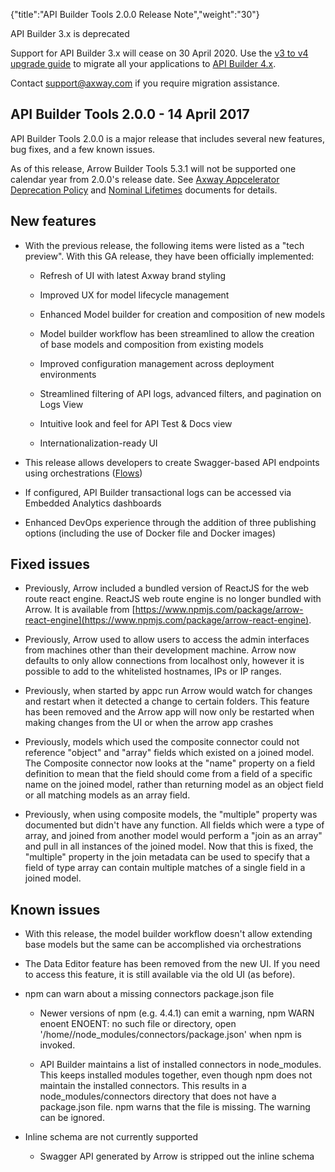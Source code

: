 {"title":"API Builder Tools 2.0.0 Release Note","weight":"30"}

API Builder 3.x is deprecated

Support for API Builder 3.x will cease on 30 April 2020. Use the [v3 to v4 upgrade guide](https://docs.axway.com/bundle/API_Builder_4x_allOS_en/page/api_builder_v3_to_v4_upgrade_guide.html) to migrate all your applications to [API Builder 4.x](https://docs.axway.com/bundle/API_Builder_4x_allOS_en/page/api_builder_getting_started_guide.html).

Contact [support@axway.com](mailto:support@axway.com) if you require migration assistance.

## API Builder Tools 2.0.0 - 14 April 2017

API Builder Tools 2.0.0 is a major release that includes several new features, bug fixes, and a few known issues.

As of this release, Arrow Builder Tools 5.3.1 will not be supported one calendar year from 2.0.0's release date. See [Axway Appcelerator Deprecation Policy](/docs/appc/AMPLIFY_Appcelerator_Services_Overview/Axway_Appcelerator_Deprecation_Policy/) and [Nominal Lifetimes](/docs/appc/AMPLIFY_Appcelerator_Services_Overview/Axway_Appcelerator_Product_Lifecycle/#NominalLifetimes) documents for details.

## New features

* With the previous release, the following items were listed as a "tech preview". With this GA release, they have been officially implemented:

  * Refresh of UI with latest Axway brand styling

  * Improved UX for model lifecycle management

  * Enhanced Model builder for creation and composition of new models

  * Model builder workflow has been streamlined to allow the creation of base models and composition from existing models

  * Improved configuration management across deployment environments

  * Streamlined filtering of API logs, advanced filters, and pagination on Logs View

  * Intuitive look and feel for API Test & Docs view

  * Internationalization-ready UI

* This release allows developers to create Swagger-based API endpoints using orchestrations ([Flows](/docs/appc/Axway_API_Builder/API_Builder/API_Builder_Developer_Guide/API_Builder_Project/Artifacts/Flows/))

* If configured, API Builder transactional logs can be accessed via Embedded Analytics dashboards

* Enhanced DevOps experience through the addition of three publishing options (including the use of Docker file and Docker images)


## Fixed issues

* Previously, Arrow included a bundled version of ReactJS for the web route react engine. ReactJS web route engine is no longer bundled with Arrow. It is available from [https://www.npmjs.com/package/arrow-react-engine](https://www.npmjs.com/package/arrow-react-engine).

* Previously, Arrow used to allow users to access the admin interfaces from machines other than their development machine. Arrow now defaults to only allow connections from localhost only, however it is possible to add to the whitelisted hostnames, IPs or IP ranges.

* Previously, when started by appc run Arrow would watch for changes and restart when it detected a change to certain folders. This feature has been removed and the Arrow app will now only be restarted when making changes from the UI or when the arrow app crashes

* Previously, models which used the composite connector could not reference "object" and "array" fields which existed on a joined model. The Composite connector now looks at the "name" property on a field definition to mean that the field should come from a field of a specific name on the joined model, rather than returning model as an object field or all matching models as an array field.

* Previously, when using composite models, the "multiple" property was documented but didn't have any function. All fields which were a type of array, and joined from another model would perform a "join as an array" and pull in all instances of the joined model. Now that this is fixed, the "multiple" property in the join metadata can be used to specify that a field of type array can contain multiple matches of a single field in a joined model.


## Known issues

* With this release, the model builder workflow doesn't allow extending base models but the same can be accomplished via orchestrations

* The Data Editor feature has been removed from the new UI. If you need to access this feature, it is still available via the old UI (as before).

* npm can warn about a missing connectors package.json file

  * Newer versions of npm (e.g. 4.4.1) can emit a warning, npm WARN enoent ENOENT: no such file or directory, open '/home/<project>/node\_modules/connectors/package.json' when npm is invoked.

  * API Builder maintains a list of installed connectors in node\_modules. This keeps installed modules together, even though npm does not maintain the installed connectors. This results in a node\_modules/connectors directory that does not have a package.json file. npm warns that the file is missing. The warning can be ignored.

* Inline schema are not currently supported

  * Swagger API generated by Arrow is stripped out the inline schema
